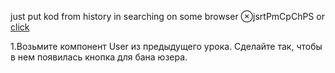 just put kod from history in searching on some browser ⊗jsrtPmCpChPS
or [click](https://code.mu/ru/javascript/framework/react/book/prime/components/changing-parent-state/)

1.Возьмите компонент User из предыдущего урока. Сделайте так, чтобы в нем появилась кнопка для бана юзера.